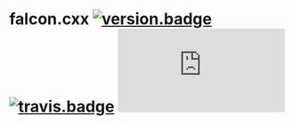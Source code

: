 # falcon.cxx [![version.badge]](http://semver.org) [![travis.badge]][travis.url] [![appveyor.badge]][appveyor.url]




<!-- links -->

[version.badge]: https://badge.fury.io/gh/jonathanpoelen%2Ffalcon.cxx.svg

[travis.url]: https://travis-ci.org/jonathanpoelen/falcon.cxx
[travis.badge]: https://travis-ci.org/jonathanpoelen/falcon.cxx.svg?branch=master

[appveyor.url]: https://ci.appveyor.com/project/jonathanpoelen/falcon-cxx
[appveyor.badge]: https://ci.appveyor.com/api/projects/status/github/jonathanpoelen/falcon.cxx
